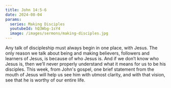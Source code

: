 ```yaml
---
title: John 14:5-6
date: 2024-08-04
params:
  series: Making Disciples
  youtubeId: hQ3Wbg-1sY4
  image: /images/sermons/making-disciples.jpg
---
```


Any talk of discipleship must always begin in one place, with Jesus. The only reason we talk about being and making believers, followers and learners of Jesus, is because of who Jesus is. And if we don’t know who Jesus is, then we’ll never properly understand what it means for us to be his disciples. This week, from John's gospel, one brief statement from the mouth of Jesus will help us see him with utmost clarity, and with that vision, see that he is worthy of our entire life.
